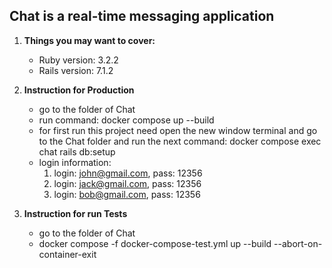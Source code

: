 ## Chat is a real-time messaging application

1. **Things you may want to cover:**
   * Ruby version: 3.2.2
   * Rails version: 7.1.2

2. **Instruction for Production**
   * go to the folder of Chat
   * run command: docker compose up --build
   * for first run this project need open the new window terminal and go to the Chat folder and run the next command: docker compose exec chat rails db:setup
   * login information:
     1. login: john@gmail.com, pass: 12356
     2. login: jack@gmail.com, pass: 12356
     3. login: bob@gmail.com, pass: 12356

3. **Instruction for run Tests**
   * go to the folder of Chat
   * docker compose -f docker-compose-test.yml up --build --abort-on-container-exit
